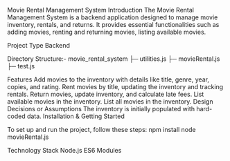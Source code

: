 Movie Rental Management System
Introduction
The Movie Rental Management System is a backend application designed to manage movie inventory, rentals, and returns. 
It provides essential functionalities such as adding movies, renting and returning movies, listing available movies.

Project Type
Backend

Directory Structure:-
movie_rental_system
├─ utilities.js
├─ movieRental.js
├─ test.js

Features
Add movies to the inventory with details like title, genre, year, copies, and rating.
Rent movies by title, updating the inventory and tracking rentals.
Return movies, update inventory, and calculate late fees.
List available movies in the inventory.
List all movies in the inventory.
Design Decisions or Assumptions
The inventory is initially populated with hard-coded data.
Installation & Getting Started

To set up and run the project, follow these steps:
npm install
node movieRental.js

Technology Stack
Node.js
ES6 Modules
